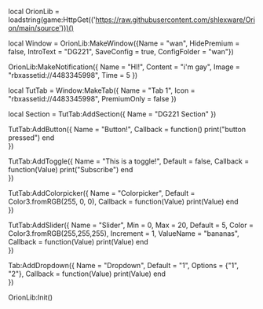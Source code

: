 local OrionLib = loadstring(game:HttpGet(('https://raw.githubusercontent.com/shlexware/Orion/main/source')))()

local Window = OrionLib:MakeWindow({Name = "wan", HidePremium = false,
    IntroText = "DG221", SaveConfig = true, ConfigFolder = "wan"})

OrionLib:MakeNotification({
 Name = "HI!",
 Content = "i'm gay",
 Image = "rbxassetid://4483345998",
 Time = 5
})

local TutTab = Window:MakeTab({
 Name = "Tab 1",
 Icon = "rbxassetid://4483345998",
 PremiumOnly = false
})

local Section = TutTab:AddSection({
 Name = "DG221 Section"
})

TutTab:AddButton({
 Name = "Button!",
 Callback = function()
        print("button pressed")
   end    
})

TutTab:AddToggle({
 Name = "This is a toggle!",
 Default = false,
 Callback = function(Value)
  print("Subscribe")
 end    
})

TutTab:AddColorpicker({
 Name = "Colorpicker",
 Default = Color3.fromRGB(255, 0, 0),
 Callback = function(Value)
  print(Value)
 end   
})

TutTab:AddSlider({
 Name = "Slider",
 Min = 0,
 Max = 20,
 Default = 5,
 Color = Color3.fromRGB(255,255,255),
 Increment = 1,
 ValueName = "bananas",
 Callback = function(Value)
  print(Value)
 end    
})

Tab:AddDropdown({
 Name = "Dropdown",
 Default = "1",
 Options = {"1", "2"},
 Callback = function(Value)
  print(Value)
 end    
})

OrionLib:Init()
